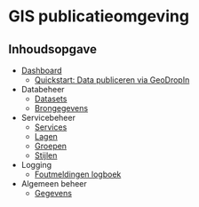 GIS publicatieomgeving
======================

Inhoudsopgave
-------------
 *  [Dashboard](dashboard.md)
	- [Quickstart: Data publiceren via GeoDropIn](quickstart-via-geodropin.md)
 *  Databeheer
    -  [Datasets](datasets/list.md)
    -  [Brongegevens](datasources/list.md)
 *  Servicebeheer
    -  [Services](services/list.md)
    -  [Lagen](layers/list.md)
    -  [Groepen](groups/list.md)
    -  [Stijlen](styles/list.md)
 *  Logging
    -  [Foutmeldingen logboek](logging/messages.md)
 *  Algemeen beheer
    -  [Gegevens](constants/form.md)